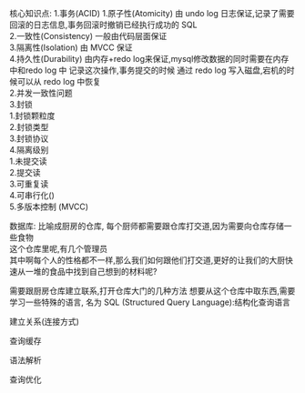 核心知识点:
1.事务(ACID)
    1.原子性(Atomicity) 由 undo log 日志保证,记录了需要回滚的日志信息,事务回滚时撤销已经执行成功的 SQL  
    2.一致性(Consistency) 一般由代码层面保证  
    3.隔离性(Isolation) 由 MVCC 保证  
    4.持久性(Durability) 由内存+redo log来保证,mysql修改数据的同时需要在内存中和redo log 中 记录这次操作,事务提交的时候
        通过 redo log 写入磁盘,宕机的时候可以从 redo log 中恢复  
2.并发一致性问题  
3.封锁  
    1.封锁颗粒度  
    2.封锁类型  
    3.封锁协议  
4.隔离级别  
    1.未提交读  
    2.提交读  
    3.可重复读   
    4.可串行化()  
5.多版本控制 (MVCC)  

数据库:
比喻成厨房的仓库,
每个厨师都需要跟仓库打交道,因为需要向仓库存储一些食物  
这个仓库里呢,有几个管理员  
其中啊每个人的性格都不一样,那么我们如何跟他们打交道,更好的让我们的大厨快速从一堆的食品中找到自己想到的材料呢?  


需要跟厨房仓库建立联系,打开仓库大门的几种方法
想要从这个仓库中取东西,需要学习一些特殊的语言,
名为 SQL (Structured Query Language):结构化查询语言  

建立关系(连接方式)

查询缓存

语法解析

查询优化